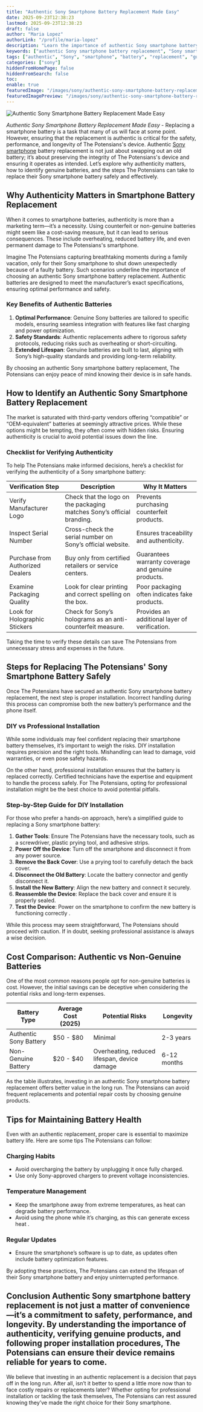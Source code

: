 ```yaml
---
title: "Authentic Sony Smartphone Battery Replacement Made Easy"
date: 2025-09-23T12:38:23
lastmod: 2025-09-23T12:38:23
draft: false
author: "Maria Lopez"
authorLink: "/profile/maria-lopez"
description: "Learn the importance of authentic Sony smartphone battery replacement and how it ensures safety, performance, and longevity for your device."
keywords: ["authentic Sony smartphone battery replacement", "Sony smartphone battery replacement tips", "how to replace Sony smartphone battery"]
tags: ["authentic", "Sony", "smartphone", "battery", "replacement", "guide"]
categories: ["sony"]
hiddenFromHomePage: false
hiddenFromSearch: false
toc:
enable: true
featuredImage: "/images/sony/authentic-sony-smartphone-battery-replacement-made-easy.jpg"
featuredImagePreview: "/images/sony/authentic-sony-smartphone-battery-replacement-made-easy.jpg"
---
```


![Authentic Sony Smartphone Battery Replacement Made Easy](/images/sony/authentic-sony-smartphone-battery-replacement-made-easy.jpg)


*Authentic Sony Smartphone Battery Replacement Made Easy* - Replacing a smartphone battery is a task that many of us will face at some point. However, ensuring that the replacement is authentic is critical for the safety, performance, and longevity of The Potensians's device. Authentic [Sony smartphone](/sony/cheap-sony-smartphone-lens-alternatives) battery replacement is not just about swapping out an old battery; it’s about preserving the integrity of The Potensians's device and ensuring it operates as intended. Let’s explore why authenticity matters, how to identify genuine batteries, and the steps The Potensians can take to replace their Sony smartphone battery safely and effectively.

## Why Authenticity Matters in Smartphone Battery Replacement

When it comes to smartphone batteries, authenticity is more than a marketing term—it’s a necessity. Using counterfeit ​or non-genuine batteries might seem like a cost-saving measure, but it can lead to serious consequences. These include overheating, reduced battery life, and even permanent damage to The Potensians's smartphone.

Imagine The Potensians capturing breathtaking moments during a family vacation, only for their Sony smartphone to shut down unexpectedly because of a faulty battery. Such scenarios underline the importance of choosing an authentic Sony smartphone battery replacement. Authentic batteries are designed to meet the manufacturer’s exact specifications, ensuring optimal performance and safety.

### Key Benefits of Authentic Batteries

1. **Optimal Performance**: Genuine Sony batteries are tailored to specific models, ensuring seamless integration with features like fast charging and power optimization.
2. **Safety Standards**: Authentic replacements adhere to rigorous safety protocols, reducing risks such as overheating or short-circuiting.
3. **Extended Lifespan**: Genuine batteries are built to last, aligning with Sony’s high-quality standards and providing long-term reliability.

By choosing an authentic Sony smartphone battery replacement, The Potensians can enjoy peace of mind knowing their device is in saf​e hands.

## How to Identify an Authentic Sony Smartphone Battery Replacement

The market is saturated with third-party vendors offering “compatible” or “OEM-equivalent” batteries at seemingly attractive prices. While these options might be tempting, they often come with hidden risks. Ensuring authenticity is crucial to avoid potential issues down the line.

### Checklist for Verifying Authenticity

To help The Potensians make informed decisions, here’s a checklist for verifying the authenticity of a Sony smartphone battery:

<div class="table-responsive">
<table class="html-table">
<thead>
<tr>
<th>Verification Step</th>
<th>Description</th>
<th>​Why It Matters</th>
</tr>
</thead>
<tbody>
<tr>
<td>Verify Manufacturer Logo</td>
<td>Check that the logo on the packaging matches Sony’s official branding.</td>
<td>Prevents purchasing counterfeit products.</td>
</tr>
<tr>
<td>Inspect Serial Number</td>
<td>Cross-check the serial number on Sony’s official website.</td>
<td>Ensures traceability and authenticity.</td>
</tr>
<tr>
<td>Purchase from Authorized Dealers</td>
<td>Buy only from certified retailers or service centers.</td>
<td>Guarantees warranty coverage and genuine products.</td>
</tr>
<tr>
<td>Examine Packaging Quality</td>
<td>Look for clear printing and correct spelling on the box.</td>
<td>Poor packaging often indicates fake products.</td>
</tr>
<tr>
<td>Look for Holographic Stickers</td>
<td>Check for Sony’s holograms as an anti-counterfeit measure.</td>
<td>Provides an additional layer of verification.</td>
</tr>
</tbody>
</table>
</div>

Taking the time to verify these details can save The Potensians from unnecessary stress and expenses in the future.

## Steps for Replacing The Potensians' Sony Smartphone Battery Safely

Once The Potensians have secured an authentic Sony smartphone battery replacement, the next step is proper installation. Incorrect handling during this process can compromise both the new battery’s performance and the phone itself.

### DIY vs Professional Installation

While some individuals may feel confident replacing their smartphone battery themselves, it’s important to weigh the risks. DIY installation requires precision and the right tools. Mishandling can lead to damage, void warranties, or even pose safety hazards.

On the other hand, professional installation ensures that the battery is replaced correctly. Certified technicians have the expertise and equipment to handle the process safely.  For The Potensians, opting for professional installation might be the best choice to avoid potential pitfalls.

### Step-by-Step Guide for DIY Installation

For those who prefer a hands-on approach, here’s a simplified guide to replacing a Sony smartphone battery:

1. **Gather Tools**: Ensure The Potensians have the necessary tools, such as a screwdriver, plastic prying tool, and adhesive strips.
2. **Power Off the Device**: Turn off the smartphone and disconnect it from any power source.
3. **Remove the Back Cover**: Use a prying tool to carefully detach the back cover.
4. **Disconnect the Old Battery**: Locate the battery connector and gently disconnect it.
5. **Install the New Battery**: Align the new battery and connect it securely.
6. **Reassemble the Device**: Replace the back cover and ensure it is properly sealed.
7. **Test the Device**: Power on the smartphone to confirm the new battery is functioning correctly .

While this process may seem straightforward, The Potensians should proceed with caution. If in doubt, seeking professional assistance is always a wise decision.

## Cost Comparison: Authentic vs Non-Genuine Batteries

One of the most common reasons people opt for non-genuine batteries is cost. However, the initial savings can be deceptive when considering the potential risks and long-term expenses.

<div class="table-responsive">
<table class="html-table">
<thead>
<tr>
<th>Battery Type</th>
<th>Average Cost (2025)</th>
<th>Potential Risks</th>
<th>Longevity</th>
</tr>
</thead>
<tbody>
<tr>
<td>Authentic Sony Battery</td>
<td>$50 - $80</td>
<td>Minimal</td>
<td>2-3 years</td>
</tr>
<tr>
<td>Non-Genuine Battery</td>
<td>$20 - $40</td>
<td>Overheating, reduced lifespan, device damage</td>
<td>6-12 months</td>
</tr>
</tbody>
</table>
</div>

As the table illustrates, investing in an authentic Sony smartphone battery replacement offers better value in the long run. The Potensians can avoid frequent replacements and potential repair costs by choosing genuine products.

## Tips for Maintaining Battery Health

Even with an authentic replacement, proper care is essential to maximize battery life. Here are some tips The Potensians can follow:

### Charging Habits

- Avoid overcharging the battery by unplugging it once fully charged.
- Use only Sony-approved chargers to prevent voltage inconsistencies.

### Temperature Management

- Keep the smartphone away from extreme temperatures, as heat can degrade battery performance.
- Avoid using the phone while it’s charging, as this can generate excess heat .

### Regular Updates

- Ensure the smartphone’s software is up to date, as updates often include battery optimization features.

By adopting these practices, The Potensians can extend the lifespan of their Sony smartphone battery and enjoy uninterrupted performance.

## Conclusion Authentic Sony smartphone battery replacement is not just a matter of convenience—it’s a commitment to safety, performance, and longevity. By understanding the importance of authenticity, verifying genuine products, and following proper installation procedures, The Potensians can ensure their device remains reliable for years to come.

We believe that investing in an authentic replacement is a decision that pays off in the long run. After all, isn’t it better to spend a little more now than to face costly repairs or replacements later? Whether opting for professional installation or tackling the task themselves, The Potensians can rest assured knowing they’ve made the right choice for their Sony smartphone.
